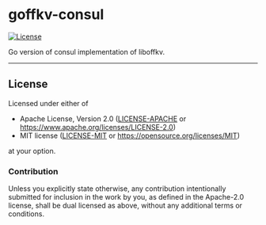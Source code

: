 goffkv-consul
=============
[![License](https://img.shields.io/badge/license-Apache--2.0%20OR%20MIT-blue.svg)](https://opensource.org/licenses/Apache-2.0)

Go version of consul implementation of liboffkv.

---

## License

Licensed under either of

- Apache License, Version 2.0 ([LICENSE-APACHE](LICENSE-APACHE) or <https://www.apache.org/licenses/LICENSE-2.0>)
- MIT license ([LICENSE-MIT](LICENSE-MIT) or <https://opensource.org/licenses/MIT>)

at your option.

### Contribution

Unless you explicitly state otherwise, any contribution intentionally submitted
for inclusion in the work by you, as defined in the Apache-2.0 license, shall be
dual licensed as above, without any additional terms or conditions.
